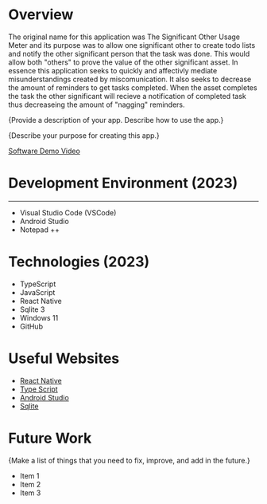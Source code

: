# Overview

The original name for this application was The Significant Other Usage Meter and its purpose was to allow one significant other to create todo lists and notify the other significant person that the task was done. This would allow both "others" to prove the value of the other significant asset. In essence this application seeks to quickly and affectivly mediate misunderstandings created by miscomunication. It also seeks to decrease the amount of reminders to get tasks completed. When the asset completes the task the other significant will recieve a notification of completed task thus decreaseing the amount of "nagging" reminders.

{Provide a description of your app. Describe how to use the app.}

{Describe your purpose for creating this app.}

[Software Demo Video](http://youtube.link.goes.here)

# Development Environment (2023)

---

- Visual Studio Code (VSCode)
- Android Studio
- Notepad ++

# Technologies (2023)

- TypeScript
- JavaScript
- React Native
- Sqlite 3
- Windows 11
- GitHub

# Useful Websites

- [React Native](https://reactnative.dev/)
- [Type Script](https://www.typescriptlang.org/)
- [Android Studio](https://developer.android.com/studio)
- [Sqlite](https://sqlite.org/index.html)

# Future Work

{Make a list of things that you need to fix, improve, and add in the future.}

- Item 1
- Item 2
- Item 3
